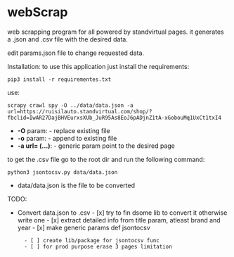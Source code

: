# webScrap

web scrapping program for all powered by standvirtual pages.
it generates a .json and .csv file with the desired data.

edit params.json file to change requested data.

Installation:
to use this application just install the requirements:

```
pip3 install -r requirementes.txt
```

use:
```
scrapy crawl spy -O ../data/data.json -a url=https://ruisilauto.standvirtual.com/shop/?fbclid=IwAR27DajBHVEurxsXUb_JuR95As8EoJ6pADjnZ1tA-xGobouMq1UxCt1txI4
```

- **-O** param:
        - replace existing file 
- **-o** param:
        - append to existing file
- **-a url= (...)**:
        - generic param point to the desired page


to get the .csv file go to the root dir and run the following command:
```
python3 jsontocsv.py data/data.json
```

- data/data.json is the file to be converted 

TODO:
- Convert data.json to .csv
        - [x] try to fin dsome lib to convert it otherwise write one 
        - [x] extract detailed info from title param, atleast brand and year
        - [x] make generic params def jsontocsv 
    
        - [ ] create lib/package for jsontocsv func 
        - [ ] for prod purpose erase 3 pages limitation  
